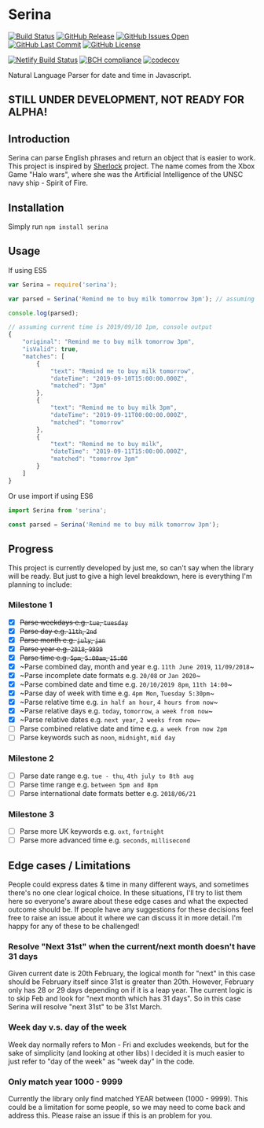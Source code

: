 # Serina

[![Build Status](https://travis-ci.org/h-dong/Serina.svg?branch=master)]()
[![GitHub Release](https://img.shields.io/github/release/h-dong/serina.svg)]()
[![GitHub Issues Open](https://img.shields.io/github/issues-raw/h-dong/serina.svg)]()
[![GitHub Last Commit](https://img.shields.io/github/last-commit/h-dong/serina.svg)]()
[![GitHub License](https://img.shields.io/github/license/h-dong/serina.svg)]()

[![Netlify Build Status](https://api.netlify.com/api/v1/badges/debe4f89-718a-43de-b3b7-0b791ae709fe/deploy-status)](https://app.netlify.com/sites/serina/deploys)
[![BCH compliance](https://bettercodehub.com/edge/badge/h-dong/Serina?branch=master)](https://bettercodehub.com/)
[![codecov](https://codecov.io/gh/h-dong/Serina/branch/master/graph/badge.svg)](https://codecov.io/gh/h-dong/Serina)

Natural Language Parser for date and time in Javascript.

## STILL UNDER DEVELOPMENT, NOT READY FOR ALPHA!

## Introduction
Serina can parse English phrases and return an object that is easier to work. This project is inspired by [Sherlock](!https://github.com/neilgupta/Sherlock) project. The name comes from the Xbox Game "Halo wars", where she was the Artificial Intelligence of the UNSC navy ship  - Spirit of Fire.

## Installation

Simply run `npm install serina`

## Usage

If using ES5

```js
var Serina = require('serina');

var parsed = Serina('Remind me to buy milk tomorrow 3pm'); // assuming it is currently 29th Oct 2017

console.log(parsed);

// assuming current time is 2019/09/10 1pm, console output
{
    "original": "Remind me to buy milk tomorrow 3pm",
    "isValid": true,
    "matches": [
        {
            "text": "Remind me to buy milk tomorrow",
            "dateTime": "2019-09-10T15:00:00.000Z",
            "matched": "3pm"
        },
        {
            "text": "Remind me to buy milk 3pm",
            "dateTime": "2019-09-11T00:00:00.000Z",
            "matched": "tomorrow"
        },
        {
            "text": "Remind me to buy milk",
            "dateTime": "2019-09-11T15:00:00.000Z",
            "matched": "tomorrow 3pm"
        }
    ]
}
```

Or use import if using ES6

```js
import Serina from 'serina';

const parsed = Serina('Remind me to buy milk tomorrow 3pm');
```

## Progress

This project is currently developed by just me, so can't say when the library will be ready. But just to give a high level breakdown, here is everything I'm planning to include:

### Milestone 1

- [x] ~~Parse weekdays e.g. `tue`, `tuesday`~~
- [x] ~~Parse day e.g. `11th`, `2nd`~~
- [x] ~~Parse month e.g. `july`, `jan`~~
- [x] ~~Parse year e.g. `2018`, `9999`~~
- [x] ~~Parse time e.g. `5pm`, `5:00am`, `15:00`~~
- [x] ~Parse combined day, month and year e.g. `11th June 2019`, `11/09/2018`~
- [x] ~Parse incomplete date formats e.g. `20/08` or `Jan 2020`~
- [x] ~Parse combined date and time e.g. `20/10/2019 8pm`, `11th 14:00`~
- [x] ~Parse day of week with time e.g. `4pm Mon`, `Tuesday 5:30pm`~
- [x] ~Parse relative time e.g. `in half an hour`, `4 hours from now`~
- [x] ~Parse relative days e.g. `today`, `tomorrow`, `a week from now`~
- [x] ~Parse relative dates e.g. `next year`, `2 weeks from now`~
- [ ] Parse combined relative date and time e.g. `a week from now 2pm`
- [ ] Parse keywords such as `noon`, `midnight`, `mid day`

### Milestone 2

- [ ] Parse date range e.g. `tue - thu`, `4th july to 8th aug`
- [ ] Parse time range e.g. `between 5pm and 8pm`
- [ ] Parse international date formats better e.g. `2018/06/21`

### Milestone 3

- [ ] Parse more UK keywords e.g. `oxt`, `fortnight`
- [ ] Parse more advanced time e.g. `seconds`, `millisecond`

## Edge cases / Limitations

People could express dates & time in many different ways, and sometimes there's no one clear logical choice. In these situations, I'll try to list them here so everyone's aware about these edge cases and what the expected outcome should be. If people have any suggestions for these decisions feel free to raise an issue about it where we can discuss it in more detail. I'm happy for any of these to be challenged!

### Resolve "Next 31st" when the current/next month doesn't have 31 days

Given current date is 20th February, the logical month for "next" in this case should be February itself since 31st is greater than 20th. However, February only has 28 or 29 days depending on if it is a leap year. The current logic is to skip Feb and look for "next month which has 31 days". So in this case Serina will resolve "next 31st" to be 31st March.

### Week day v.s. day of the week

Week day normally refers to Mon - Fri and excludes weekends, but for the sake of simplicity (and looking at other libs) I decided it is much easier to just refer to "day of the week" as "week day" in the code.

### Only match year 1000 - 9999

Currently the library only find matched YEAR between (1000 - 9999). This could be a limitation for some people, so we may need to come back and address this. Please raise an issue if this is an problem for you.
